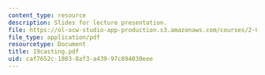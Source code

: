 ```yaml
---
content_type: resource
description: Slides for lecture presentation.
file: https://ol-ocw-studio-app-production.s3.amazonaws.com/courses/2-008-design-and-manufacturing-ii-spring-2004/caf7652c18038af3a43997c894030eee_19casting.pdf
file_type: application/pdf
resourcetype: Document
title: 19casting.pdf
uid: caf7652c-1803-8af3-a439-97c894030eee
---
```

